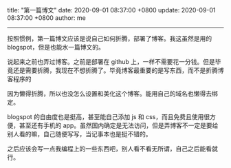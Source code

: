 title: "第一篇博文"
date: 2020-09-01 08:37:00 +0800
update: 2020-09-01 08:37:00 +0800
author: me

---

按照惯例，第一篇博文应该是说自己如何折腾，部署了博客。我这虽然是用的 blogspot，但是也能水一篇博文的。

说起来之前也弄过博客。之前是部署在 github 上，一样不需要花一分钱。但是毕竟还是需要折腾，我现在不想折腾了。毕竟博客最重要的是写东西，而不是折腾博客程序的

因为懒得折腾，所以也没怎么设置和美化这个博客。能用自己的域名也懒得去绑定。

blogspot 的自由度也是挺高，甚至能自己添加 js 和 css，而且免费且使用很方便，甚至还有手机的 app。虽然国内确定是无法访问，但是弄博客不一定是要给别人看的嘛，自己随便写写，当记事本也是挺不错的。

之后应该会写一点我编程上的一些东西吧，别人看不看无所谓，自己之后能看就行。